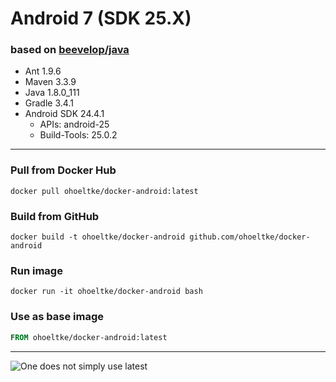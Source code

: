 
# Android 7 (SDK 25.X)
### based on [beevelop/java](https://github.com/beevelop/docker-java)
- Ant 1.9.6
- Maven 3.3.9
- Java 1.8.0_111
- Gradle 3.4.1
- Android SDK 24.4.1
    + APIs: android-25
    + Build-Tools: 25.0.2

----
### Pull from Docker Hub
```
docker pull ohoeltke/docker-android:latest
```

### Build from GitHub
```
docker build -t ohoeltke/docker-android github.com/ohoeltke/docker-android
```

### Run image
```
docker run -it ohoeltke/docker-android bash
```

### Use as base image
```Dockerfile
FROM ohoeltke/docker-android:latest
```

----

![One does not simply use latest](https://i.imgflip.com/1fgwxr.jpg)
